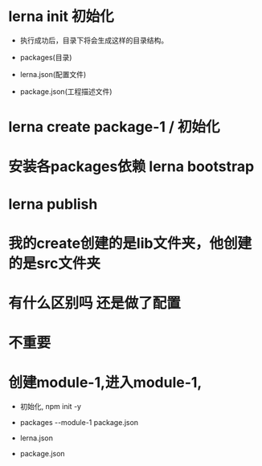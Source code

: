 # lerna init 初始化
- 执行成功后，目录下将会生成这样的目录结构。

- packages(目录)
- lerna.json(配置文件)
- package.json(工程描述文件)

# lerna create package-1 / 初始化


# 安装各packages依赖 lerna bootstrap


# lerna publish

# 我的create创建的是lib文件夹，他创建的是src文件夹
# 有什么区别吗 还是做了配置






# 不重要
# 创建module-1,进入module-1,
- 初始化, npm init -y

- packages
	--module-1
		package.json
- lerna.json
- package.json

